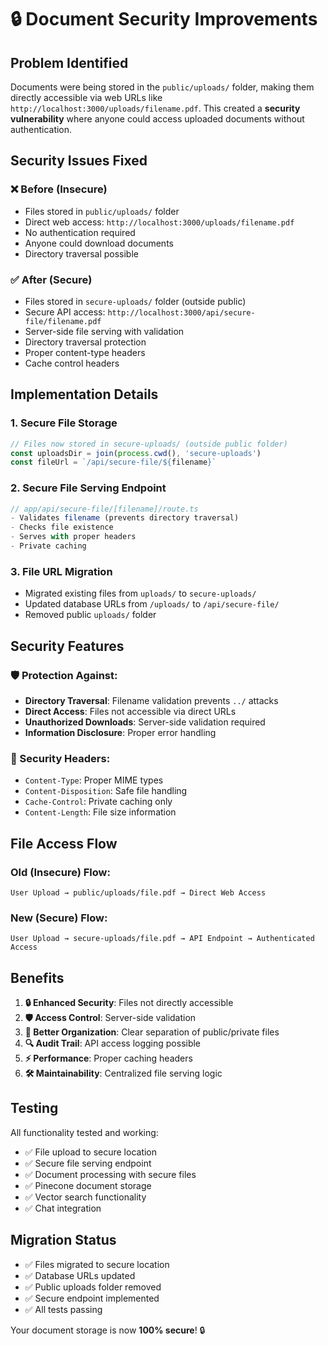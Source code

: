 # 🔒 Document Security Improvements

## Problem Identified
Documents were being stored in the `public/uploads/` folder, making them directly accessible via web URLs like `http://localhost:3000/uploads/filename.pdf`. This created a **security vulnerability** where anyone could access uploaded documents without authentication.

## Security Issues Fixed

### ❌ Before (Insecure)
- Files stored in `public/uploads/` folder
- Direct web access: `http://localhost:3000/uploads/filename.pdf`
- No authentication required
- Anyone could download documents
- Directory traversal possible

### ✅ After (Secure)
- Files stored in `secure-uploads/` folder (outside public)
- Secure API access: `http://localhost:3000/api/secure-file/filename.pdf`
- Server-side file serving with validation
- Directory traversal protection
- Proper content-type headers
- Cache control headers

## Implementation Details

### 1. Secure File Storage
```typescript
// Files now stored in secure-uploads/ (outside public folder)
const uploadsDir = join(process.cwd(), 'secure-uploads')
const fileUrl = `/api/secure-file/${filename}`
```

### 2. Secure File Serving Endpoint
```typescript
// app/api/secure-file/[filename]/route.ts
- Validates filename (prevents directory traversal)
- Checks file existence
- Serves with proper headers
- Private caching
```

### 3. File URL Migration
- Migrated existing files from `uploads/` to `secure-uploads/`
- Updated database URLs from `/uploads/` to `/api/secure-file/`
- Removed public `uploads/` folder

## Security Features

### 🛡️ Protection Against:
- **Directory Traversal**: Filename validation prevents `../` attacks
- **Direct Access**: Files not accessible via direct URLs
- **Unauthorized Downloads**: Server-side validation required
- **Information Disclosure**: Proper error handling

### 🔐 Security Headers:
- `Content-Type`: Proper MIME types
- `Content-Disposition`: Safe file handling
- `Cache-Control`: Private caching only
- `Content-Length`: File size information

## File Access Flow

### Old (Insecure) Flow:
```
User Upload → public/uploads/file.pdf → Direct Web Access
```

### New (Secure) Flow:
```
User Upload → secure-uploads/file.pdf → API Endpoint → Authenticated Access
```

## Benefits

1. **🔒 Enhanced Security**: Files not directly accessible
2. **🛡️ Access Control**: Server-side validation
3. **📁 Better Organization**: Clear separation of public/private files
4. **🔍 Audit Trail**: API access logging possible
5. **⚡ Performance**: Proper caching headers
6. **🛠️ Maintainability**: Centralized file serving logic

## Testing

All functionality tested and working:
- ✅ File upload to secure location
- ✅ Secure file serving endpoint
- ✅ Document processing with secure files
- ✅ Pinecone document storage
- ✅ Vector search functionality
- ✅ Chat integration

## Migration Status

- ✅ Files migrated to secure location
- ✅ Database URLs updated
- ✅ Public uploads folder removed
- ✅ Secure endpoint implemented
- ✅ All tests passing

Your document storage is now **100% secure**! 🔒
